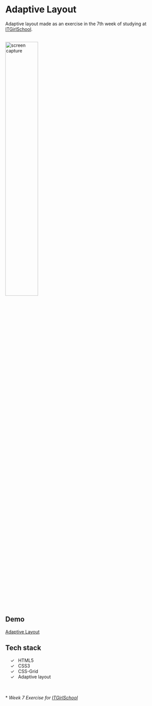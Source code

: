 # Adaptive Layout

Adaptive layout made as an exercise in the 7th week of studying at [ITGirlSchool].


<br>
<img width="45%" alt="screen capture" src="../main/captureweb.jpeg">

## Demo
[Adaptive Layout]

## Tech stack

&nbsp;&nbsp;&nbsp;&nbsp;&check;&nbsp;&nbsp; HTML5<br>
&nbsp;&nbsp;&nbsp;&nbsp;&check;&nbsp;&nbsp; CSS3<br>
&nbsp;&nbsp;&nbsp;&nbsp;&check;&nbsp;&nbsp; CSS-Grid<br>
&nbsp;&nbsp;&nbsp;&nbsp;&check;&nbsp;&nbsp; Adaptive layout<br>

<br><br> 
\* _Week 7 Exercise for [ITGirlSchool]_ 
  

   [ITGirlSchool]: <https://itgirlschool.com/en>
   [Adaptive Layout]: <https://alenagm.github.io/adaptive-layout/>
